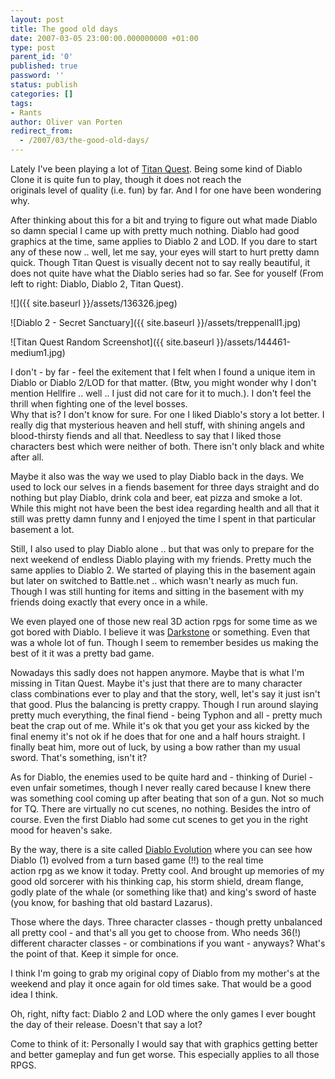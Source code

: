 ```yaml
---
layout: post
title: The good old days
date: 2007-03-05 23:00:00.000000000 +01:00
type: post
parent_id: '0'
published: true
password: ''
status: publish
categories: []
tags:
- Rants
author: Oliver van Porten
redirect_from:
  - /2007/03/the-good-old-days/
---
```

Lately I've been playing a lot of [Titan Quest](http://www.ironlore.com/game.php). Being some kind of Diablo Clone it is quite fun to play, though it does not reach the  
originals level of quality (i.e. fun) by far. And I for one have been wondering why.

After thinking about this for a bit and trying to figure out what made Diablo so damn special I came up with pretty much nothing. Diablo had good graphics at the time, same applies to Diablo 2 and LOD. If you dare to start any of these now .. well, let me say, your eyes will start to hurt pretty damn quick. Though Titan Quest is visually decent not to say really beautiful, it does not quite have what the Diablo series had so far. See for youself (From left to right: Diablo, Diablo 2, Titan Quest).

![]({{ site.baseurl }}/assets/136326.jpeg)

![Diablo 2 - Secret Sanctuary]({{ site.baseurl }}/assets/treppenall1.jpg)

![Titan Quest Random Screenshot]({{ site.baseurl }}/assets/144461-medium1.jpg)

I don't - by far - feel the exitement that I felt when I found a unique item in Diablo or Diablo 2/LOD for that matter. (Btw, you might wonder why I don't mention Hellfire .. well .. I just did not care for it to much.). I don't feel the thrill when fighting one of the level bosses.  
Why that is? I don't know for sure. For one I liked Diablo's story a lot better. I really dig that mysterious heaven and hell stuff, with shining angels and blood-thirsty fiends and all that. Needless to say that I liked those characters best which were neither of both. There isn't only black and white after all.

Maybe it also was the way we used to play Diablo back in the days. We used to lock our selves in a fiends basement for three days straight and do nothing but play Diablo, drink cola and beer, eat pizza and smoke a lot. While this might not have been the best idea regarding health and all that it still was pretty damn funny and I enjoyed the time I spent in that particular basement a lot.

Still, I also used to play Diablo alone .. but that was only to prepare for the next weekend of endless Diablo playing with my friends. Pretty much the same applies to Diablo 2. We started of playing this in the basement again but later on switched to Battle.net .. which wasn't nearly as much fun. Though I was still hunting for items and sitting in the basement with my friends doing exactly that every once in a while.

We even played one of those new real 3D action rpgs for some time as we got bored with Diablo. I believe it was [Darkstone](http://www.amazon.de/Electronic-Arts-Darkstone/dp/B00004TPDI) or something. Even that was a whole lot of fun. Though I seem to remember besides us making the best of it it was a pretty bad game.

Nowadays this sadly does not happen anymore. Maybe that is what I'm missing in Titan Quest. Maybe it's just that there are to many character class combinations ever to play and that the story, well, let's say it just isn't that good. Plus the balancing is pretty crappy. Though I run around slaying pretty much everything, the final fiend - being Typhon and all - pretty much beat the crap out of me. While it's ok that you get your ass kicked by the final enemy it's not ok if he does that for one and a half hours straight. I finally beat him, more out of luck, by using a bow rather than my usual sword. That's something, isn't it?

As for Diablo, the enemies used to be quite hard and - thinking of Duriel - even unfair sometimes, though I never really cared because I knew there was something cool coming up after beating that son of a gun. Not so much for TQ. There are virtually no cut scenes, no nothing. Besides the intro of course. Even the first Diablo had some cut scenes to get you in the right mood for heaven's sake.

By the way, there is a site called [Diablo Evolution](http://www.diablo-evolution.com/) where you can see how Diablo (1) evolved from a turn based game (!!) to the real time  
action rpg as we know it today. Pretty cool. And brought up memories of my good old sorcerer with his thinking cap, his storm shield, dream flange, godly plate of the whale (or something like that) and king's sword of haste (you know, for bashing that old bastard Lazarus).

Those where the days. Three character classes - though pretty unbalanced all pretty cool - and that's all you get to choose from. Who needs 36(!) different character classes - or combinations if you want - anyways? What's the point of that. Keep it simple for once.

I think I'm going to grab my original copy of Diablo from my mother's at the weekend and play it once again for old times sake. That would be a good idea I think.

Oh, right, nifty fact: Diablo 2 and LOD where the only games I ever bought the day of their release. Doesn't that say a lot?

Come to think of it: Personally I would say that with graphics getting better and better gameplay and fun get worse. This especially applies to all those RPGS.